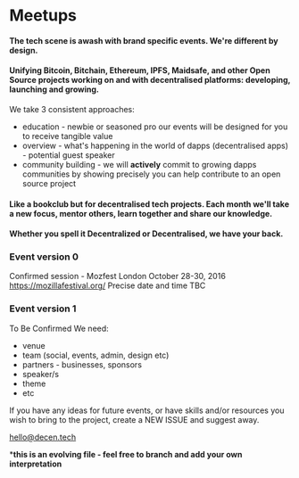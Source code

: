 # Meetups

#### The tech scene is awash with brand specific events. We're different by design.

#### Unifying Bitcoin, Bitchain, Ethereum, IPFS, Maidsafe, and other Open Source projects working on and with decentralised platforms: developing, launching and growing.

We take 3 consistent approaches:
* education - newbie or seasoned pro our events will be designed for you to receive tangible value
* overview - what's happening in the world of dapps (decentralised apps) - potential guest speaker
* community building - we will **actively** commit to growing dapps communities by showing precisely you can help contribute to an open source project

#### Like a bookclub but for decentralised tech projects. Each month we'll take a new focus, mentor others, learn together and share our knowledge.

#### Whether you spell it Decentralized or Decentralised, we have your back.

### Event version 0
Confirmed session - Mozfest London October 28-30, 2016
https://mozillafestival.org/
Precise date and time TBC

### Event version 1
To Be Confirmed
We need:
* venue
* team (social, events, admin, design etc)
* partners - businesses, sponsors
* speaker/s
* theme
* etc

If you have any ideas for future events, or have skills and/or resources you wish to bring to the project, create a NEW ISSUE and suggest away.

hello@decen.tech

***this is an evolving file - feel free to branch and add your own interpretation**
